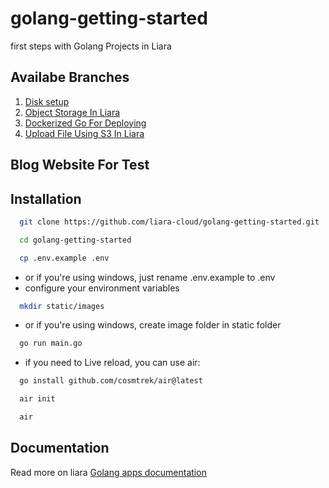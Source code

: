 # golang-getting-started
first steps with Golang Projects in Liara

## Availabe Branches

1.  [Disk setup](https://github.com/liara-cloud/golang-getting-started/tree/diskSetup)
2.  [Object Storage In Liara](https://github.com/liara-cloud/golang-getting-started/tree/upload-using-s3)
3.  [Dockerized Go For Deploying](https://github.com/liara-cloud/golang-getting-started/tree/go-dockerized)
4.  [Upload File Using S3 In Liara](https://github.com/liara-cloud/golang-getting-started/tree/upload-using-s3)

## Blog Website For Test
## Installation

```bash
  git clone https://github.com/liara-cloud/golang-getting-started.git
```
```bash
  cd golang-getting-started
```
```bash
  cp .env.example .env
```
- or if you're using windows, just rename .env.example to .env
- configure your environment variables
```bash
  mkdir static/images
```
- or if you're using windows, create image folder in static folder
```bash
  go run main.go
```
- if you need to Live reload, you can use air:
```bash
  go install github.com/cosmtrek/air@latest
```
```bash
  air init
```
```bash
  air
```

## Documentation
Read more on liara [Golang apps documentation](https://docs.liara.ir/app-deploy/golang/getting-started/)
